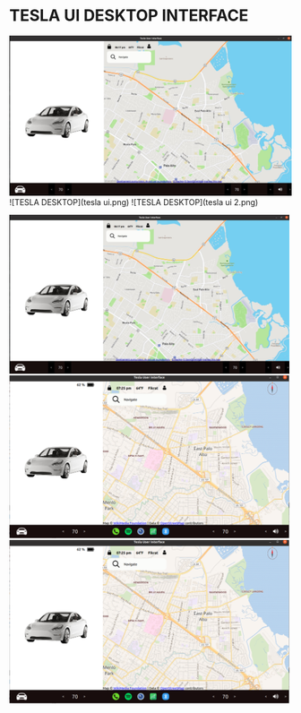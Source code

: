 # TESLA UI DESKTOP INTERFACE

![TESLA DESKTOP](tesla.jpg)
![TESLA DESKTOP](tesla ui.png)
![TESLA DESKTOP](tesla ui 2.png)

<img src="tesla.jpg" width="500"/> <img src="tesla ui.png" width="500"/> 
<img src="tesla ui.png" width="500"/>
